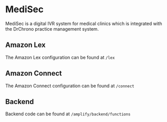 # MediSec

MediSec is a digital IVR system for medical clinics which is integrated with the DrChrono practice management system.

## Amazon Lex
The Amazon Lex configuration can be found at `/lex`

## Amazon Connect
The Amazon Connect configuration can be found at `/connect`

## Backend
Backend code can be found at `/amplify/backend/functions`




